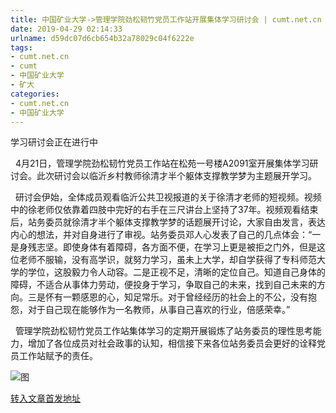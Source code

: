 ```yaml
---
title: 中国矿业大学->管理学院劲松韧竹党员工作站开展集体学习研讨会 | cumt.net.cn
date: 2019-04-29 02:14:33
urlname: d59dc07d6cb654b32a78029c04f6222e
tags: 
- cumt.net.cn
- cumt
- 中国矿业大学
- 矿大
categories:
- cumt.net.cn
- 中国矿业大学
---
```


学习研讨会正在进行中

  4月21日，管理学院劲松韧竹党员工作站在松苑一号楼A2091室开展集体学习研讨会。此次研讨会以临沂乡村教师徐清才半个躯体支撑教学梦为主题展开学习。

  研讨会伊始，全体成员观看临沂公共卫视报道的关于徐清才老师的短视频。视频中的徐老师仅依靠着四肢中完好的右手在三尺讲台上坚持了37年。视频观看结束后，站务委员就徐清才半个躯体支撑教学梦的话题展开讨论，大家自由发言，表达内心的想法，并对自身进行了审视。站务委员邓人心发表了自己的几点体会：“一是身残志坚。即使身体有着障碍，各方面不便，在学习上更是被拒之门外，但是这位老师不服输，没有高学识，就努力学习，虽未上大学，却自学获得了专科师范大学的学位，这股毅力令人动容。二是正视不足，清晰的定位自己。知道自己身体的障碍，不适合从事体力劳动，便投身于学习，争取自己的未来，找到自己未来的方向。三是怀有一颗感恩的心，知足常乐。对于曾经经历的社会上的不公，没有抱怨，对于自己现在能够作为一名教师，从事自己喜欢的行业，倍感荣幸。”

  管理学院劲松韧竹党员工作站集体学习的定期开展锻炼了站务委员的理性思考能力，增加了各位成员对社会政事的认知，相信接下来各位站务委员会更好的诠释党员工作站赋予的责任。

![图](http://xwzx.cumt.edu.cn/_upload/article/images/f8/5a/1fbafb0b4b5c9fc1c31e49d1d967/f33f4b92-d8e3-4c85-ac27-c254d462750e.png)

[转入文章首发地址](http://xwzx.cumt.edu.cn/f4/62/c523a521314/page.htm)